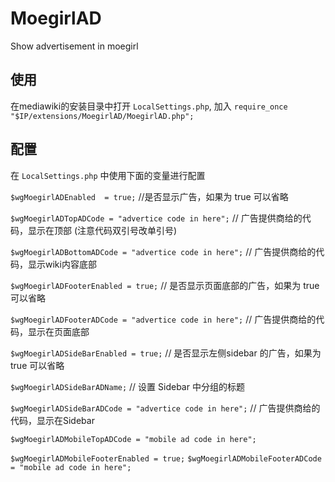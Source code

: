 MoegirlAD
=========

Show advertisement in moegirl


使用
---------
在mediawiki的安装目录中打开 `LocalSettings.php`, 加入 `require_once "$IP/extensions/MoegirlAD/MoegirlAD.php";`


配置
---------
在 `LocalSettings.php` 中使用下面的变量进行配置

`$wgMoegirlADEnabled  = true;`  //是否显示广告，如果为 true 可以省略

`$wgMoegirlADTopADCode = "advertice code in here";`   // 广告提供商给的代码，显示在顶部 (注意代码双引号改单引号)

`$wgMoegirlADBottomADCode = "advertice code in here";`   // 广告提供商给的代码，显示wiki内容底部

`$wgMoegirlADFooterEnabled = true;`  // 是否显示页面底部的广告，如果为 true 可以省略

`$wgMoegirlADFooterADCode = "advertice code in here";`   // 广告提供商给的代码，显示在页面底部

`$wgMoegirlADSideBarEnabled = true;`    // 是否显示左侧sidebar 的广告，如果为 true 可以省略

`$wgMoegirlADSideBarADName;`   // 设置 Sidebar 中分组的标题

`$wgMoegirlADSideBarADCode = "advertice code in here";`   // 广告提供商给的代码，显示在Sidebar



`$wgMoegirlADMobileTopADCode = "mobile ad code in here";`

`$wgMoegirlADMobileFooterEnabled = true;`
`$wgMoegirlADMobileFooterADCode = "mobile ad code in here";`



